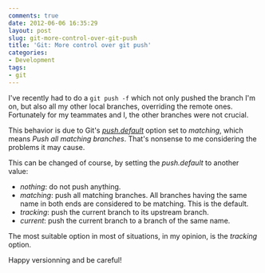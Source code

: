 ```yaml
---
comments: true
date: 2012-06-06 16:35:29
layout: post
slug: git-more-control-over-git-push
title: 'Git: More control over git push'
categories:
- Development
tags:
- git
---
```


I've recently had to do a `git push -f` which not only pushed the branch I'm on, but also all my other local branches, overriding the remote ones. 
Fortunately for my teammates and I, the other branches were not crucial.

This behavior is due to Git's *[push.default](http://www.kernel.org/pub/software/scm/git/docs/v1.7.2.5/git-config.html)* option set to *matching*, which means *Push all matching branches*. That's nonsense to me considering the problems it may cause.

This can be changed of course, by setting the *push.default* to another value:

  * *nothing*: do not push anything.
  * *matching*: push all matching branches. All branches having the same name in both ends are considered to be matching. This is the default.
  * *tracking*: push the current branch to its upstream branch.
  * *current*: push the current branch to a branch of the same name.

The most suitable option in most of situations, in my opinion, is the *tracking* option.

Happy versionning and be careful!
